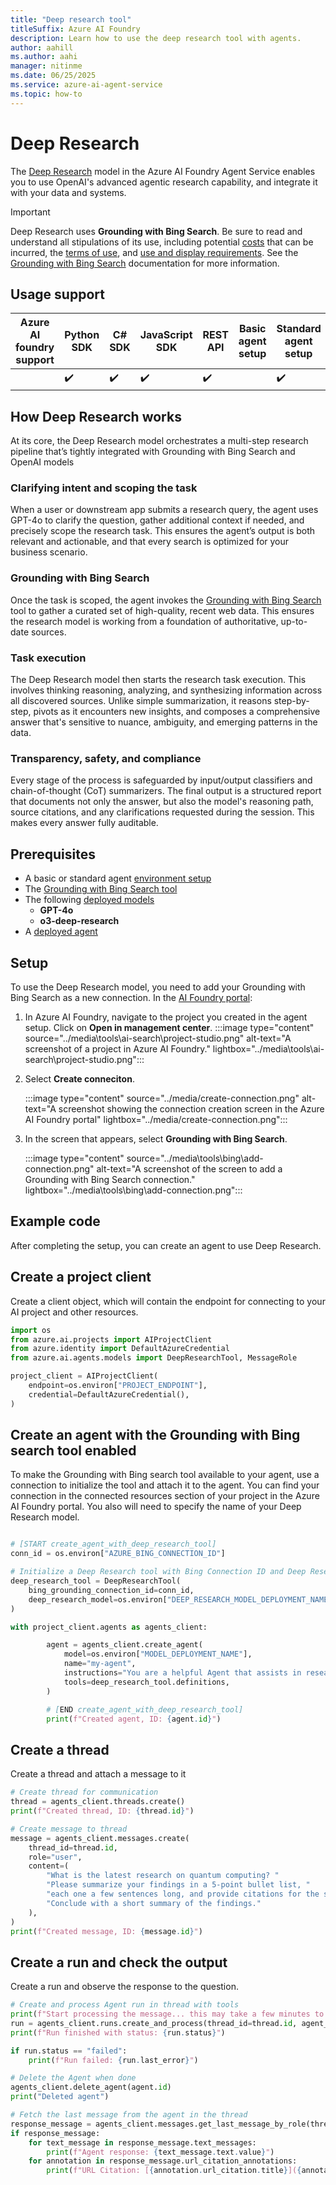 ```yaml
---
title: "Deep research tool"
titleSuffix: Azure AI Foundry
description: Learn how to use the deep research tool with agents.
author: aahill
ms.author: aahi
manager: nitinme
ms.date: 06/25/2025
ms.service: azure-ai-agent-service
ms.topic: how-to
---
```


# Deep Research

The [Deep Research](https://openai.com/index/introducing-deep-research/) model in the Azure AI Foundry Agent Service enables you to use OpenAI's advanced agentic research capability, and integrate it with your data and systems.

> [!IMPORTANT]
> Deep Research uses **Grounding with Bing Search**. Be sure to read and understand all stipulations of its use, including potential [costs](https://www.microsoft.com/bing/apis/grounding-pricing) that can be incurred, the [terms of use](https://www.microsoft.com/bing/apis/grounding-legal), and [use and display requirements](./tools/bing-grounding.md#how-to-display-grounding-with-bing-search-results). See the [Grounding with Bing Search](./tools/bing-grounding.md) documentation for more information.

## Usage support

|Azure AI foundry support  | Python SDK |	C# SDK | JavaScript SDK | REST API |Basic agent setup | Standard agent setup |
|---------|---------|---------|---------|---------|---------|---------|
|  | ✔️ | ✔️ | ✔️ | ✔️ |  | ✔️ |

## How Deep Research works

At its core, the Deep Research model orchestrates a multi-step research pipeline that’s tightly integrated with Grounding with Bing Search and OpenAI models

### Clarifying intent and scoping the task

When a user or downstream app submits a research query, the agent uses GPT-4o to clarify the question, gather additional context if needed, and precisely scope the research task. This ensures the agent’s output is both relevant and actionable, and that every search is optimized for your business scenario.

### Grounding with Bing Search

Once the task is scoped, the agent invokes the [Grounding with Bing Search](./tools/bing-grounding.md) tool to gather a curated set of high-quality, recent web data. This ensures the research model is working from a foundation of authoritative, up-to-date sources. 

### Task execution

The Deep Research model then starts the research task execution. This involves thinking reasoning, analyzing, and synthesizing information across all discovered sources. Unlike simple summarization, it reasons step-by-step, pivots as it encounters new insights, and composes a comprehensive answer that's sensitive to nuance, ambiguity, and emerging patterns in the data. 

### Transparency, safety, and compliance

Every stage of the process is safeguarded by input/output classifiers and chain-of-thought (CoT) summarizers. The final output is a structured report that documents not only the answer, but also the model's reasoning path, source citations, and any clarifications requested during the session. This makes every answer fully auditable.

## Prerequisites
- A basic or standard agent [environment setup](../environment-setup.md)
- The [Grounding with Bing Search tool](./tools/bing-grounding.md)
- The following [deployed models](../../model-inference/how-to/create-model-deployments.md)
    - **GPT-4o**
    - **o3-deep-research** 
- A [deployed agent](../quickstart.md)

## Setup 

To use the Deep Research model, you need to add your Grounding with Bing Search as a new connection. In the [AI Foundry portal](https://ai.azure.com/?cid=learnDocs):

1. In Azure AI Foundry, navigate to the project you created in the agent setup. Click on **Open in management center**.
    :::image type="content" source="../media\tools\ai-search\project-studio.png" alt-text="A screenshot of a project in Azure AI Foundry." lightbox="../media\tools\ai-search\project-studio.png":::

1. Select **Create conneciton**.

    :::image type="content" source="../media/create-connection.png" alt-text="A screenshot showing the connection creation screen in the Azure AI Foundry portal" lightbox="../media/create-connection.png":::

1. In the screen that appears, select **Grounding with Bing Search**. 

    :::image type="content" source="../media\tools\bing\add-connection.png" alt-text="A screenshot of the screen to add a Grounding with Bing Search connection." lightbox="../media\tools\bing\add-connection.png":::

## Example code

After completing the setup, you can create an agent to use Deep Research.

## Create a project client
Create a client object, which will contain the endpoint for connecting to your AI project and other resources. 

```python
import os
from azure.ai.projects import AIProjectClient
from azure.identity import DefaultAzureCredential
from azure.ai.agents.models import DeepResearchTool, MessageRole

project_client = AIProjectClient(
    endpoint=os.environ["PROJECT_ENDPOINT"],
    credential=DefaultAzureCredential(),
)

```
## Create an agent with the Grounding with Bing search tool enabled
To make the Grounding with Bing search tool available to your agent, use a connection to initialize the tool and attach it to the agent. You can find your connection in the connected resources section of your project in the Azure AI Foundry portal. You also will need to specify the name of your Deep Research model.

```python

# [START create_agent_with_deep_research_tool]
conn_id = os.environ["AZURE_BING_CONNECTION_ID"]

# Initialize a Deep Research tool with Bing Connection ID and Deep Research model deployment name
deep_research_tool = DeepResearchTool(
    bing_grounding_connection_id=conn_id,
    deep_research_model=os.environ["DEEP_RESEARCH_MODEL_DEPLOYMENT_NAME"],
)

with project_client.agents as agents_client:

        agent = agents_client.create_agent(
            model=os.environ["MODEL_DEPLOYMENT_NAME"],
            name="my-agent",
            instructions="You are a helpful Agent that assists in researching scientific topics.",
            tools=deep_research_tool.definitions,
        )

        # [END create_agent_with_deep_research_tool]
        print(f"Created agent, ID: {agent.id}")
```

## Create a thread

Create a thread and attach a message to it

```python
# Create thread for communication
thread = agents_client.threads.create()
print(f"Created thread, ID: {thread.id}")

# Create message to thread
message = agents_client.messages.create(
    thread_id=thread.id,
    role="user",
    content=(
        "What is the latest research on quantum computing? "
        "Please summarize your findings in a 5-point bullet list, "
        "each one a few sentences long, and provide citations for the sources you used. "
        "Conclude with a short summary of the findings."
    ),
)
print(f"Created message, ID: {message.id}")

```

## Create a run and check the output

Create a run and observe the response to the question.

```python
# Create and process Agent run in thread with tools
print(f"Start processing the message... this may take a few minutes to finish. Be patient!")
run = agents_client.runs.create_and_process(thread_id=thread.id, agent_id=agent.id)
print(f"Run finished with status: {run.status}")

if run.status == "failed":
    print(f"Run failed: {run.last_error}")

# Delete the Agent when done
agents_client.delete_agent(agent.id)
print("Deleted agent")

# Fetch the last message from the agent in the thread
response_message = agents_client.messages.get_last_message_by_role(thread_id=thread.id, role=MessageRole.AGENT)
if response_message:
    for text_message in response_message.text_messages:
        print(f"Agent response: {text_message.text.value}")
    for annotation in response_message.url_citation_annotations:
        print(f"URL Citation: [{annotation.url_citation.title}]({annotation.url_citation.url})")
```
